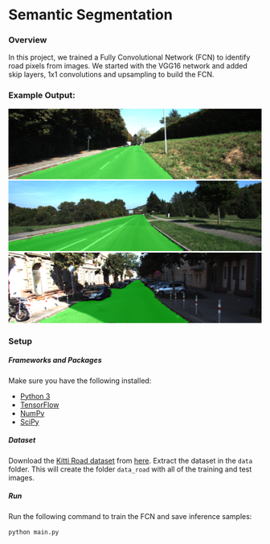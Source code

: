 # Semantic Segmentation
### Overview
In this project, we trained a Fully Convolutional Network (FCN) to identify road pixels from images. We started with the VGG16 network and added skip layers, 1x1 convolutions and upsampling to build the FCN.

### Example Output:
![Example 1](./examples/example1.png)
![Example 2](./examples/example2.png)
![Example 3](./examples/example3.png)

### Setup
##### Frameworks and Packages
Make sure you have the following installed:
 - [Python 3](https://www.python.org/)
 - [TensorFlow](https://www.tensorflow.org/)
 - [NumPy](http://www.numpy.org/)
 - [SciPy](https://www.scipy.org/)
##### Dataset
Download the [Kitti Road dataset](http://www.cvlibs.net/datasets/kitti/eval_road.php) from [here](http://www.cvlibs.net/download.php?file=data_road.zip).  Extract the dataset in the `data` folder.  This will create the folder `data_road` with all of the training and test images.

##### Run
Run the following command to train the FCN and save inference samples:
```
python main.py
```

